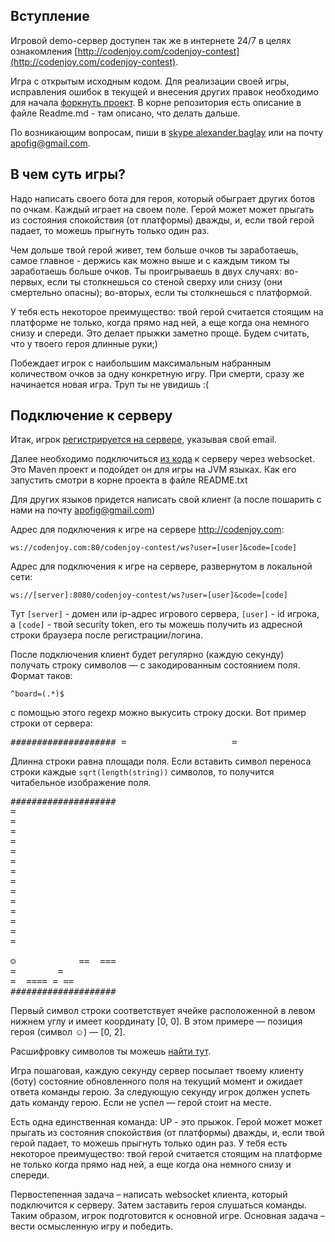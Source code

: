 <meta charset="UTF-8">

## Вступление

Игровой demo-сервер доступен так же в интернете 24/7 в целях
ознакомления [http://codenjoy.com/codenjoy-contest](http://codenjoy.com/codenjoy-contest).

Игра с открытым исходным кодом. Для реализации своей игры, исправления
ошибок в текущей и внесения других правок необходимо для начала
[форкнуть проект](https://github.com/codenjoyme/codenjoy.git).
В корне репозитория есть описание в файле Readme.md - там описано, что делать дальше.

По возникающим вопросам, пиши в [skype alexander.baglay](skype:alexander.baglay)
или на почту [apofig@gmail.com](mailto:apofig@gmail.com).

## В чем суть игры?

Надо написать своего бота для героя, который обыграет других ботов
по очкам. Каждый играет на своем поле. Герой может может прыгать из состояния спокойствия
(от платформы) дважды, и, если твой герой падает, то можешь прыгнуть только один раз.

Чем дольше твой герой живет, тем больше очков ты заработаешь, самое главное - держись как
можно выше и с каждым тиком ты заработаешь больше очков. Ты проигрываешь в двух случаях:
во-первых, если ты столкнешься со стеной сверху или снизу (они смертельно опасны);
во-вторых, если ты столкнешься с платформой.

У тебя есть некоторое преимущество: твой герой считается стоящим на платформе не только,
когда прямо над ней, а еще когда она немного снизу и спереди. Это делает прыжки заметно проще.
Будем считать, что у твоего героя длинные руки;)

Побеждает игрок с наибольшим максимальным набранным количеством очков за одну конкретную
игру. При смерти, сразу же начинается новая игра. Труп ты не увидишь :( 

## Подключение к серверу

Итак, игрок [регистрируется на сервере](../../../register?gameName=startandjump),
указывая свой email.

Далее необходимо подключиться [из кода](../../../resources/startandjump/user/clients.zip)
к серверу через websocket. Это Maven проект и подойдет он для игры на JVM языках.
Как его запустить смотри в корне проекта в файле README.txt

Для других языков придется написать свой клиент (а после пошарить с нами на почту [apofig@gmail.com](mailto:apofig@gmail.com))

Адрес для подключения к игре на сервере http://codenjoy.com:

`ws://codenjoy.com:80/codenjoy-contest/ws?user=[user]&code=[code]`

Адрес для подключения к игре на сервере, развернутом в локальной сети:

`ws://[server]:8080/codenjoy-contest/ws?user=[user]&code=[code]`

Тут `[server]` - домен или ip-адрес игрового сервера, `[user]` - id игрока, a `[code]` -
твой security token, его ты можешь получить из адресной
строки браузера после регистрации/логина.

После подключения клиент будет регулярно (каждую секунду) получать строку
символов — с закодированным состоянием поля. Формат таков:

`^board=(.*)$`

с помощью этого regexp можно выкусить строку доски.
Вот пример строки от сервера:

<pre>#################### =                    =                    =                    =                    =                    =                    =                    =                    =                    =                    =                    =                    =                    =                                        ☺            ==  ===  =        =           =  ==== = ==        ####################</pre>

Длинна строки равна площади поля. Если вставить символ переноса
строки каждые `sqrt(length(string))` символов, то получится читабельное
изображение поля.

<pre>####################
=
=
=
=
=
=
=
=
=
=
=
=
=
=

☺            ==  ===
=        =
=  ==== = ==
####################</pre>

Первый символ строки соответствует ячейке расположенной в левом нижнем
углу и имеет координату [0, 0]. В этом примере — позиция героя
(символ ☺) — [0, 2].

Расшифровку символов ты можешь [найти тут](elements.md).

Игра пошаговая, каждую секунду сервер посылает твоему клиенту (боту)
состояние обновленного поля на текущий момент и ожидает ответа команды герою.
За следующую секунду игрок должен успеть дать команду герою.
Если не успел — герой стоит на месте.

Есть одна единственная команда: UP - это прыжок. Герой может может прыгать из состояния
спокойствия
(от платформы) дважды, и, если твой герой падает, то можешь прыгнуть только один раз. У тебя
есть некоторое преимущество: твой герой считается стоящим на платформе не только когда
прямо над ней, а еще когда она немного снизу и спереди.

Первостепенная задача – написать websocket клиента, который подключится к серверу.
Затем заставить героя слушаться команды. Таким образом, игрок подготовится
к основной игре. Основная задача – вести осмысленную игру и победить.